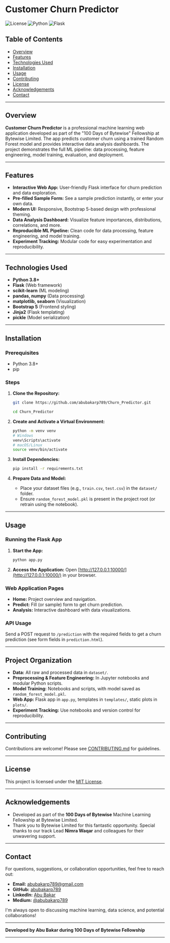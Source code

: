 # Customer Churn Predictor

![License](https://img.shields.io/badge/license-MIT-blue.svg)
![Python](https://img.shields.io/badge/python-3.8+-blue.svg)
![Flask](https://img.shields.io/badge/flask-2.0+-blue.svg)

## Table of Contents

- [Overview](#overview)
- [Features](#features)
- [Technologies Used](#technologies-used)
- [Installation](#installation)
- [Usage](#usage)
- [Contributing](#contributing)
- [License](#license)
- [Acknowledgements](#acknowledgements)
- [Contact](#contact)

---

## Overview

**Customer Churn Predictor** is a professional machine learning web application developed as part of the "100 Days of Bytewise" Fellowship at Bytewise Limited. The app predicts customer churn using a trained Random Forest model and provides interactive data analysis dashboards. The project demonstrates the full ML pipeline: data processing, feature engineering, model training, evaluation, and deployment.

---

## Features

- **Interactive Web App:** User-friendly Flask interface for churn prediction and data exploration.
- **Pre-filled Sample Form:** See a sample prediction instantly, or enter your own data.
- **Modern UI:** Responsive, Bootstrap 5-based design with professional theming.
- **Data Analysis Dashboard:** Visualize feature importances, distributions, correlations, and more.
- **Reproducible ML Pipeline:** Clean code for data processing, feature engineering, and model training.
- **Experiment Tracking:** Modular code for easy experimentation and reproducibility.

---

## Technologies Used

- **Python 3.8+**
- **Flask** (Web framework)
- **scikit-learn** (ML modeling)
- **pandas, numpy** (Data processing)
- **matplotlib, seaborn** (Visualization)
- **Bootstrap 5** (Frontend styling)
- **Jinja2** (Flask templating)
- **pickle** (Model serialization)

---

## Installation

### Prerequisites

- Python 3.8+
- pip

### Steps

1. **Clone the Repository:**
   ```bash
   git clone https://github.com/abubakarp789/Churn_Predictor.git

   cd Churn_Predictor
   ```

2. **Create and Activate a Virtual Environment:**
   ```bash
   python -m venv venv
   # Windows
   venv\Scripts\activate
   # macOS/Linux
   source venv/bin/activate
   ```

3. **Install Dependencies:**
   ```bash
   pip install -r requirements.txt
   ```

4. **Prepare Data and Model:**
   - Place your dataset files (e.g., `train.csv`, `test.csv`) in the `dataset/` folder.
   - Ensure `random_forest_model.pkl` is present in the project root (or retrain using the notebook).

---

## Usage

### Running the Flask App

1. **Start the App:**
   ```bash
   python app.py
   ```

2. **Access the Application:**
   Open [http://127.0.0.1:10000/](http://127.0.0.1:10000/) in your browser.

### Web Application Pages

- **Home:** Project overview and navigation.
- **Predict:** Fill (or sample) form to get churn prediction.
- **Analysis:** Interactive dashboard with data visualizations.

### API Usage

Send a POST request to `/prediction` with the required fields to get a churn prediction (see form fields in `prediction.html`).

---

## Project Organization

- **Data:** All raw and processed data in `dataset/`.
- **Preprocessing & Feature Engineering:** In Jupyter notebooks and modular Python scripts.
- **Model Training:** Notebooks and scripts, with model saved as `random_forest_model.pkl`.
- **Web App:** Flask app in `app.py`, templates in `templates/`, static plots in `plots/`.
- **Experiment Tracking:** Use notebooks and version control for reproducibility.

---

## Contributing

Contributions are welcome! Please see [CONTRIBUTING.md](CONTRIBUTING.md) for guidelines.

---

## License

This project is licensed under the [MIT License](LICENSE).

---

## Acknowledgements

- Developed as part of the **100 Days of Bytewise** Machine Learning Fellowship at Bytewise Limited.
- Thank you to Bytewise Limited for this fantastic opportunity. Special thanks to our track Lead **Nimra Waqar** and colleagues for their unwavering support.

---
## Contact

For questions, suggestions, or collaboration opportunities, feel free to reach out:

- **Email:** abubakarp789@gmail.com
- **GitHub:** [abubakarp789](https://github.com/abubakarp789)
- **LinkedIn:** [Abu Bakar](https://www.linkedin.com/in/abubakar56/)
- **Medium:** [@abubakarp789](https://medium.com/@abubakarp789)

I'm always open to discussing machine learning, data science, and potential collaborations!

---

**Developed by Abu Bakar during 100 Days of Bytewise Fellowship**

---


